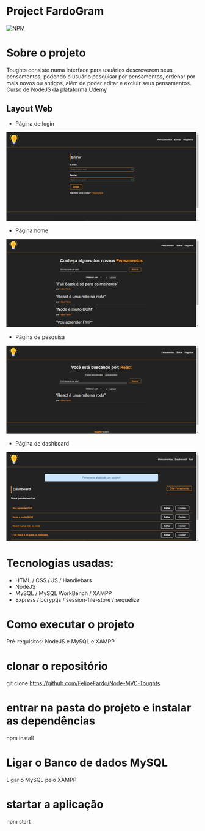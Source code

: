 # Project FardoGram

[![NPM](https://img.shields.io/npm/l/react)](https://github.com/FelipeFardo/Node-MVC-Toughts/blob/main/LICENSE)

# Sobre o projeto

Toughts consiste numa interface para usuários descreverem seus pensamentos, podendo o usuário pesquisar por pensamentos, ordenar por mais novos ou antigos, além de poder editar e excluir seus pensamentos.<br/>
Curso de NodeJS da plataforma Udemy

## Layout Web

- Página de login

![Web Login](https://github.com/FelipeFardo/Assets/blob/main/Node-MVC-Toughts/Screenshot_1.png)

- Página home

![Web Home](https://github.com/FelipeFardo/Assets/blob/main/Node-MVC-Toughts/Screenshot_2.png)

- Página de pesquisa

![Web Search](https://github.com/FelipeFardo/Assets/blob/main/Node-MVC-Toughts/Screenshot_3.png)

- Página de dashboard

![Web dashboard](https://github.com/FelipeFardo/Assets/blob/main/Node-MVC-Toughts/Screenshot_4.png)

# Tecnologias usadas:

- HTML / CSS / JS / Handlebars
- NodeJS
- MySQL / MySQL WorkBench / XAMPP
- Express / bcryptjs / session-file-store / sequelize

# Como executar o projeto

Pré-requisitos: NodeJS e MySQL e XAMPP

# clonar o repositório

git clone https://github.com/FelipeFardo/Node-MVC-Toughts

# entrar na pasta do projeto e instalar as dependências

npm install

# Ligar o Banco de dados MySQL

Ligar o MySQL pelo XAMPP

# startar a aplicação

npm start
